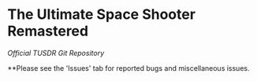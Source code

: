 # The Ultimate Space Shooter Remastered
_Official TUSDR Git Repository_


**Please see the 'Issues' tab for reported bugs and miscellaneous issues.
